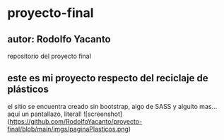 # proyecto-final
## autor: Rodolfo Yacanto

repositorio del proyecto final

## este es mi proyecto respecto del reciclaje de plásticos

el sitio se encuentra creado sin bootstrap, algo de SASS y alguito mas...
aquí un pantallazo, literal!
![screenshot] (https://github.com/RodolfoYacanto/proyecto-final/blob/main/imgs/paginaPlasticos.png)

